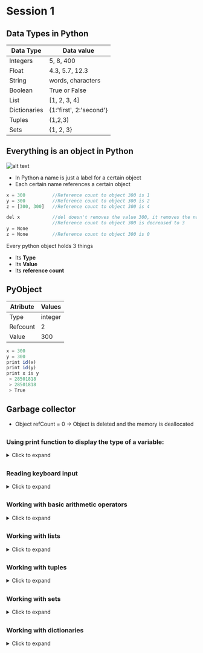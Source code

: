# Session 1
## Data Types in Python
Data Type | Data value
------------ | -------------
Integers | 5, 8, 400
Float | 4.3, 5.7, 12.3
String | words, characters
Boolean | True or False
List | [1, 2, 3, 4]  
Dictionaries | {1:'first', 2:'second'}
Tuples | (1,2,3)
Sets | {1, 2, 3}
##
## Everything is an object in Python
 ![alt text](https://github.houston.softwaregrp.net/andrei-cora/Training---repo/blob/master/gits.png)
 - In Python a name is just a label for a certain object
 - Each certain name references a certain object
 
 ```js
 x = 300          //Reference count to object 300 is 1
 y = 300          //Reference count to object 300 is 2
 z = [300, 300]   //Reference count to object 300 is 4
 
 del x            //del doesn't removes the value 300, it removes the name x that was refering to 300
                  //Reference count to object 300 is decreased to 3
 y = None
 z = None         //Reference count to object 300 is 0
  ```
  
 Every python object holds 3 things
 - Its **Type**
 - Its **Value**
 - Its **reference count**
 
## PyObject
Atribute | Values
------------ | -------------
Type | integer
Refcount | 2
Value | 300
```js
x = 300
y = 300
print id(x)
print id(y)
print x is y
 > 28501818
 > 28501818
 > True
```
## Garbage collector
- Object refCount = 0    -> Object is deleted and the memory is deallocated
##
### Using **print** function to display the type of a variable:
<details>
 <summary>Click to expand</summary>
 
 ```js
- print "True is of type:", type(True)
  - True is of type: <type 'bool'>
- print "'ion' is of type:", type('ion')
  - ion is of type: <type 'str'>
- print "100 is of type:", type(100)
  - 100 is of type: <type 'int'>
- print "3.14 is of type:", type(3.14)
  - 100 is of type: <type 'float'>
- print "[1, 2, 3] is of type:", type([1, 2, 3])
  - [1, 2, 3] is of type: <type 'list'>
- print "(1, 2, 3) is of type:", type((1, 2, 3))
  - (1, 2, 3) is of type: <type 'tuple'>
  
- print "{1, 2, 3} is of type:", type({1, 2, 3})
  - {1, 2, 3} is of type: <type 'set'>
- print "{1: 2}) is of type:", type({1: 2})
  - {1: 2}) is of type: <type 'dict'>
  
- print type(True)
  - <type 'bool'>
- print type(1)
  - <type 'int'>
  
- print type(True) == type(1)
  - False
- print True == 1
  - True
  
 ```
 
</details>

##
### Reading keyboard input
<details>
 <summary> Click to expand </summary>
 
```js
name = raw_input("Give me a name: ")
print "Your name is: %s" % name
value1= raw_input("Give me a value: ")
value2= raw_input("Give me anoter name: ")
print 'The sum is: %s' % value1 + value2
value1= int(raw_input("Give me a value: "))
value2= int(raw_input("Give me anoter name: "))
sum = int(value1) + int(value2)
print 'The sum is: %d' % sum
ch = raw_input("Enter a character: ")[0]
print ch
ch = raw_input("Enter a character: ")[0:6]
print ch
result = eval(raw_input("Give me an expression: "))
print result
argv file

print "Name: %s, Age: %d" % ('John', 22)  
```

</details>

##
### Working with basic arithmetic operators
<details>
 <summary> Click to expand </summary>
 
```js
import math
#from math import sqrt
a = 5 
b = 4
s = 'string'
print a+b
print type(a+b)
print '\n'
print a/b 
print type(a/b)
print a*b
print type(a/b)
//print a//b
print a%b
print type(a/b)
print '\n'
c = 2.5
print type(c*a)
print math.sqrt(b)
print str(a) + s
print s * 5
> Operations with Strings
s = 'hi'
c = 5
print s[1]
print len(s)
print s + 'there'
print 'Value of c is:' + c
print 'Value of c is:' + str(c)
print 'value of c is: %d ' % c
```

</details>

##
### Working with lists
<details>
 <summary> Click to expand </summary>
 
```js
>Functions 'append, extend and insert'
a = [1, 2, 3, 4, 5]
b = a
print a
print type(a)
a.append(6)
print a
a.append(['ana', 'are', 'mere']) #use also extend to see the list length difference
print a
print len(a)
a.insert(1, 'new')
print a
#time_difference_file
>Functions 'pop and remove'
a = [1, 2, 3, 4, 5, 1]
a.pop(1) #use also remove to see the difference
print a
>Function index
print a.index(2)
>Function reverse
a.reverse()
print a
>Function sort
a.sort()
print a
>Slicing
a = [1, 2, 3, 4, 5]
print a[2:4]
print a[:2]
print a[2:]
b = a 
b[1] = 'elem'
print b
print a
b= a[:]
b[1] = 2
print '\n', b
print a
```

</details>

##
### Working with tuples
<details>
 <summary> Click to expand </summary>
 
```js
a = (1)
print type(a)
a = (1,)
print type(a)
a = (1, 2, 2, 2, 3, 4, 2)
print 'a =', a
print '2 apare de %s ori in tupla' % a.count(2)
print '4 apare in tupla pe pozitia %d' % a.index(4)
 
my_list = [1, 2, 3]
my_set = {4, 5, 6}
print tuple(my_list)
print tuple(my_set)
 
print '*' * 60
a = [1, 2, 3, 4]
b = (5, 6, 7, a)
print b
a.append(9)
print b
c = [9999, 333]
a = 1, 2, 3, 4, 5, c
print a
print type(a)
print a[5][0]
a, b = 1, 2
print a
print b
 
// a, b = 1, 2, 3
 
a = (11, 22, 33)
a1, a2, a3 = a
print a1
print a2
print a3
# a[0] = 1
```

</details>

##
### Working with sets
<details>
 <summary> Click to expand </summary>
 
```js
a = {1, 2, 3}
b = set([1,2,3])
print type(a), type(b)
a.add(4)
print 'a =', a
//a.add(5, 6)
//len(a)
//a.add((5,6))
//a.add([7,8])
//a.update([7,8])
//a.update()
b = a
b.add(9)
print a,b
b = a.copy()
b.add(10)
print a,b
a.remove(1)
a.pop
#Operation between two sets
diff = b.difference(a)
print 'b-a: ', diff
uni = a.union(b)
print 'a+b: ', uni
inter = a.intersection(b)
print 'a intersected with b: ', inter
// converting to and from lists
my_list = [1, 2, 3]
my_set = set(my_list)
print my_set
my_new_list = list(my_set)
print my_new_list
```

</details>

##
### Working with dictionaries
<details>
 <summary> Click to expand </summary>
 
```js
//basics
a  = {'key': 'value'}
print a
print type(a)
a[1] = 10
print a
a['list'] = [1, 2, 3]
a[1, 2] = (1,2)   #tuple as a key
print a
a[[1, 2]] = [1, 2, 3]   #list as a key
print a
a  = {'first': 'element', 1: 4, 'third': 5, (1, 2): None, 'testing': 'another one'}
print a
> Operations with dictionaries
#delete operation
del a['third']
print a
//add operation
a['third'] =  4
print a
//update operation
a['third'] = 5
print a
print 'Dictionary keys:', a.keys()
print 'Dictionary values:', a.values()
print 'Dictionary items:', a.items()
```

</details>
